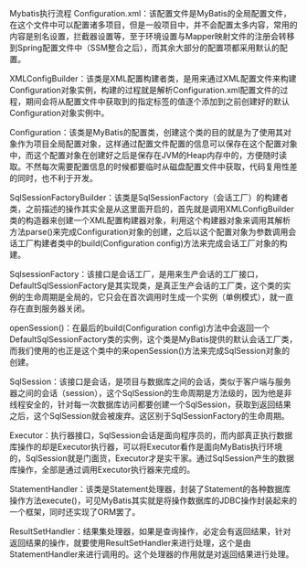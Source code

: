 Mybatis执行流程
Configuration.xml：该配置文件是MyBatis的全局配置文件，在这个文件中可以配置诸多项目，但是一般项目中，并不会配置太多内容，常用的内容是别名设置，拦截器设置等，至于环境设置与Mapper映射文件的注册会转移到Spring配置文件中（SSM整合之后），而其余大部分的配置项都采用默认的配置。

XMLConfigBuilder：该类是XML配置构建者类，是用来通过XML配置文件来构建Configuration对象实例，构建的过程就是解析Configuration.xml配置文件的过程，期间会将从配置文件中获取到的指定标签的值逐个添加到之前创建好的默认Configuration对象实例中。

Configuration：该类是MyBatis的配置类，创建这个类的目的就是为了使用其对象作为项目全局配置对象，这样通过配置文件配置的信息可以保存在这个配置对象中，而这个配置对象在创建好之后是保存在JVM的Heap内存中的，方便随时读取。不然每次需要配置信息的时候都要临时从磁盘配置文件中获取，代码复用性差的同时，也不利于开发。

SqlSessionFactoryBuilder：该类是SqlSessionFactory（会话工厂）的构建者类，之前描述的操作其实全是从这里面开启的，首先就是调用XMLConfigBuilder类的构造器来创建一个XML配置构建器对象，利用这个构建器对象来调用其解析方法parse()来完成Configuration对象的创建，之后以这个配置对象为参数调用会话工厂构建者类中的build(Configuration config)方法来完成会话工厂对象的构建。

SqlsessionFactory：该接口是会话工厂，是用来生产会话的工厂接口，DefaultSqlSessionFactory是其实现类，是真正生产会话的工厂类，这个类的实例的生命周期是全局的，它只会在首次调用时生成一个实例（单例模式），就一直存在直到服务器关闭。

openSession()：在最后的build(Configuration config)方法中会返回一个DefaultSqlSessionFactory类的实例，这个类是MyBatis提供的默认会话工厂类，而我们使用的也正是这个类中的来openSession()方法来完成SqlSession对象的创建。

SqlSession：该接口是会话，是项目与数据库之间的会话，类似于客户端与服务器之间的会话（session），这个SqlSession的生命周期是方法级的，因为他是非线程安全的，针对每一次数据库访问都要创建一个SqlSession，获取到返回结果之后，这个SqlSession就会被废弃。这区别于SqlSessionFactory的生命周期。

Executor：执行器接口，SqlSession会话是面向程序员的，而内部真正执行数据库操作的却是Executor执行器，可以将Executor看作是面向MyBatis执行环境的，SqlSession就是门面货，Executor才是实干家。通过SqlSession产生的数据库操作，全部是通过调用Executor执行器来完成的。

StatementHandler：该类是Statement处理器，封装了Statement的各种数据库操作方法execute()，可见MyBatis其实就是将操作数据库的JDBC操作封装起来的一个框架，同时还实现了ORM罢了。

ResultSetHandler：结果集处理器，如果是查询操作，必定会有返回结果，针对返回结果的操作，就要使用ResultSetHandler来进行处理，这个是由StatementHandler来进行调用的。这个处理器的作用就是对返回结果进行处理。